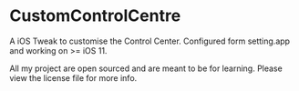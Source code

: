# CustomControlCentre

A iOS Tweak to customise the Control Center. Configured form setting.app and working on >= iOS 11.


All my project are open sourced and are meant to be for learning.
Please view the license file for more info.
